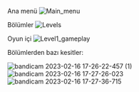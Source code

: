 Ana menü
![Main_menu](https://user-images.githubusercontent.com/32410197/219393469-122dc02b-6451-49b1-a4a9-1558cf77d11a.png)

Bölümler
![Levels](https://user-images.githubusercontent.com/32410197/219393575-335345ba-d7d5-44d7-8b1c-70af0eeef961.png)

Oyun içi
![Level1_gameplay](https://user-images.githubusercontent.com/32410197/219393656-71a0cb64-c9e7-4824-bafd-8baf2c632482.png)

Bölümlerden bazı kesitler:

![bandicam 2023-02-16 17-26-22-457 (1)](https://user-images.githubusercontent.com/32410197/219395432-06daf366-513b-4f1e-be94-586850e2f89c.gif)
![bandicam 2023-02-16 17-27-26-023](https://user-images.githubusercontent.com/32410197/219395501-d9bc9888-0f63-4469-8e24-d8932662d03f.gif)
![bandicam 2023-02-16 17-27-36-715](https://user-images.githubusercontent.com/32410197/219395524-ac80e357-b4ca-469e-b944-d4ec9cf90f0c.gif)


